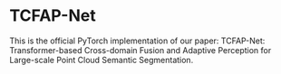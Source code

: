 # TCFAP-Net
This is the official PyTorch implementation of our paper: TCFAP-Net: Transformer-based Cross-domain Fusion and  Adaptive Perception for Large-scale Point Cloud Semantic Segmentation.
